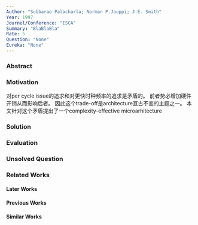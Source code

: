 ```yaml
---
Author: "Subbarao Palacharla; Norman P.Jouppi; J.E. Smith"
Year: 1997
Journel/Conference: "ISCA"
Summary: "BlaBlaBla"
Rate: 5
Question: "None"
Eureka: "None"
---
```

### Abstract


### Motivation
对per cycle issue的追求和对更快时钟频率的追求是矛盾的。
前者势必增加硬件开销从而影响后者。
因此这个trade-off是architecture亘古不变的主题之一。
本文针对这个矛盾提出了一个complexity-effective microarhitecture

### Solution


### Evaluation


### Unsolved Question


### Related Works
#### Later Works

#### Previous Works

#### Similar Works
